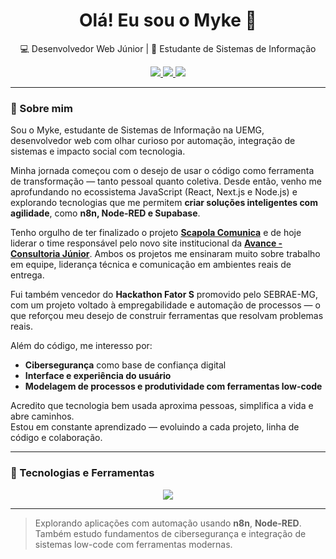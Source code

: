 <h1 align="center">Olá! Eu sou o Myke 👋</h1>

<p align="center">
  💻 Desenvolvedor Web Júnior | 🔐 Estudante de Sistemas de Informação
</p>

<p align="center">
  <a href="https://www.linkedin.com/in/mykematos/">
    <img src="https://img.shields.io/badge/LinkedIn-blue?style=for-the-badge&logo=linkedin" />
  </a>
  <a href="https://github.com/shishiv">
    <img src="https://img.shields.io/badge/GitHub-black?style=for-the-badge&logo=github" />
  </a>
  <a href="mailto:myke.matos@gmail.com">
    <img src="https://img.shields.io/badge/Gmail-red?style=for-the-badge&logo=gmail" />
  </a>
</p>

---

### 🚀 Sobre mim

Sou o Myke, estudante de Sistemas de Informação na UEMG, desenvolvedor web com olhar curioso por automação, integração de sistemas e impacto social com tecnologia.

Minha jornada começou com o desejo de usar o código como ferramenta de transformação — tanto pessoal quanto coletiva. Desde então, venho me aprofundando no ecossistema JavaScript (React, Next.js e Node.js) e explorando tecnologias que me permitem **criar soluções inteligentes com agilidade**, como **n8n, Node-RED e Supabase**.

Tenho orgulho de ter finalizado o projeto **[Scapola Comunica](https://scapolacomunica.com)** e de hoje liderar o time responsável pelo novo site institucional da **[Avance - Consultoria Júnior](https://www.instagram.com/avancejr/)**. Ambos os projetos me ensinaram muito sobre trabalho em equipe, liderança técnica e comunicação em ambientes reais de entrega.

Fui também vencedor do **Hackathon Fator S** promovido pelo SEBRAE-MG, com um projeto voltado à empregabilidade e automação de processos — o que reforçou meu desejo de construir ferramentas que resolvam problemas reais.

Além do código, me interesso por:
- **Cibersegurança** como base de confiança digital
- **Interface e experiência do usuário**
- **Modelagem de processos e produtividade com ferramentas low-code**

Acredito que tecnologia bem usada aproxima pessoas, simplifica a vida e abre caminhos.  
Estou em constante aprendizado — evoluindo a cada projeto, linha de código e colaboração.

---

### 🧠 Tecnologias e Ferramentas

<p align="center">
  <img src="https://skillicons.dev/icons?i=js,ts,react,nextjs,nodejs,supabase,n8n,git,github,vscode,linux&perline=5" />
</p>

---

> Explorando aplicações com automação usando **n8n**, **Node-RED**.  
> Também estudo fundamentos de cibersegurança e integração de sistemas low-code com ferramentas modernas.
